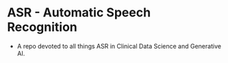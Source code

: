 # ASR - Automatic Speech Recognition
* A repo devoted to all things ASR in Clinical Data Science and Generative AI. 
